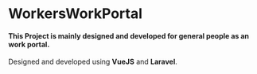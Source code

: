  # WorkersWorkPortal 
 
 #### This Project is mainly designed and developed for general people as an work portal.
 
 Designed and developed using **VueJS** and **Laravel**.
